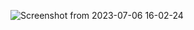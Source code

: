 

![Screenshot from 2023-07-06 16-02-24](https://github.com/Sami-C4C/Bookstore/assets/101250244/d475f445-fed2-4104-8300-ddcc6f46e8f6)
